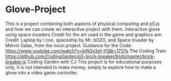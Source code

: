 # Glove-Project
This is a project combining both aspects of physical computing and p5.js and how we can create an interactive project with them. 
Interactive glove using space invaders
Credit for the art used in the game and graphics are:
Credit: Laptop by I con, spaceship by Mr. bOZO, and Space Invader by Melvin Salas, from the noun project.
Guidance for the Code:
https://www.youtube.com/watch?v=biN3v3ef-Y0&t=1737s The Coding Train
https://github.com/CodingGarden/p5-brick-breaker/blob/master/brick-breaker.js Coding Garden with CJ
This project is for educational purposes only, it is not intended to make money, simply to explore how to make a glove into a video game controller. 
